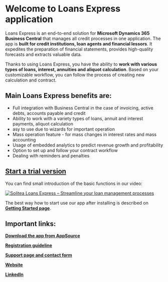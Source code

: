 # Welcome to Loans Express application

Loans Express is an end-to-end solution for __Microsoft Dynamics 365 Business Central__ that manages all credit processes in one application. The app is __built for credit institutions, loan agents and financial lessors__. It expedites the preparation of financial statements, provides high-quality forecasts and extracts valuable data.

Thanks to using Loans Express, you have the ability to __work with various types of loans, interest, annuities and aliquot calculation__. Based on your customizable workflow, you can follow the process of creating new calculation and contract.

## Main Loans Express benefits are:
- Full integration with Business Central in the case of invoicing, active debts, accounts payable and credit
- Ability to work with a variety types of loans, annuit and interest payments, aliquot calculation
- asy to use due to wizards for important operation
- Mass operation feature - for mass changes in interest rates and mass accounting
- Usage of embedded analytics to predict revenue growth and profitability
- Option to set up and follow your contract workflow
- Dealing with reminders and penalties

## [Start a trial version](https://appsource.microsoft.com/cs-cz/product/dynamics-365-business-central/PUBID.soliteabusinesssolutionssro1584442662364%7CAID.solitea_io_001%7CPAPPID.e3c79fb9-6245-421f-960a-55d25e141e77?tab=Overview)

You can find small introduction of the basic functions in our video: 

[![Solitea Loans Express – Streamline your loan management processes](https://img.youtube.com/vi/kwMCZvXZ_mg/0.jpg)](https://www.youtube.com/watch?v=kwMCZvXZ_mg)


The best way how to start use our app after installing is described on __[Getting Started page](SetUp_GettingStartedWithLoansExpress.md)__.

## Important links:
__[Download the app from AppSource](https://appsource.microsoft.com/cs-cz/product/dynamics-365-business-central/PUBID.soliteabusinesssolutionssro1584442662364%7CAID.solitea_io_001%7CPAPPID.e3c79fb9-6245-421f-960a-55d25e141e77?tab=Overview)__

__[Registration guideline](https://one-core.com/en-cz/loans-express-trial-2)__

__[Support page and contact form](https://one-core.com/en-cz/support)__

__[Website](https://one-core.com/en-cz/loans-express-app-1)__

__[LinkedIn](https://www.linkedin.com/showcase/solitea-express-apps/)__